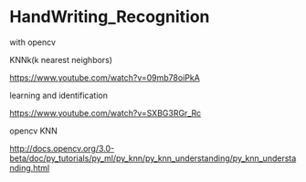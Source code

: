 # HandWriting_Recognition
with opencv

KNNk(k nearest neighbors)

https://www.youtube.com/watch?v=09mb78oiPkA

learning and identification

https://www.youtube.com/watch?v=SXBG3RGr_Rc

opencv KNN

http://docs.opencv.org/3.0-beta/doc/py_tutorials/py_ml/py_knn/py_knn_understanding/py_knn_understanding.html
